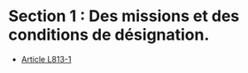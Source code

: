 # Section 1 : Des missions et des conditions de désignation.

- [Article L813-1](article-l813-1.md)
